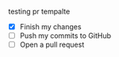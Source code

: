testing pr tempalte
- [x] Finish my changes
- [ ] Push my commits to GitHub
- [ ] Open a pull request
